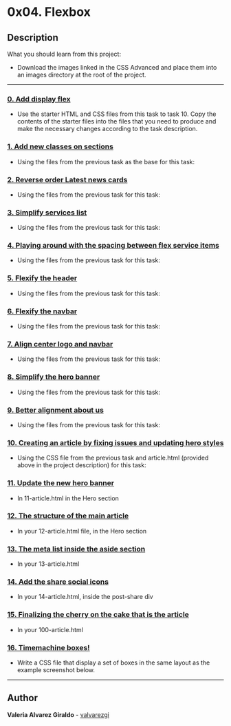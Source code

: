 # 0x04. Flexbox

## Description

What you should learn from this project:

* Download the images linked in the CSS Advanced and place them into an images directory at the root of the project.

---

### [0. Add display flex](./0-index.html)

* Use the starter HTML and CSS files from this task to task 10. Copy the contents of the starter files into the files that you need to produce and make the necessary changes according to the task description.

### [1. Add new classes on sections](./1-index.html)

* Using the files from the previous task as the base for this task:

### [2. Reverse order Latest news cards](./2-index.html)

* Using the files from the previous task for this task:

### [3. Simplify services list](./3-index.html)

* Using the files from the previous task for this task:

### [4. Playing around with the spacing between flex service items](./4-index.html)

* Using the files from the previous task for this task:

### [5. Flexify the header](./5-index.html)

* Using the files from the previous task for this task:

### [6. Flexify the navbar](./6-index.html)

* Using the files from the previous task for this task:

### [7. Align center logo and navbar](./7-index.html)

* Using the files from the previous task for this task:

### [8. Simplify the hero banner](./8-index.html)

* Using the files from the previous task for this task:

### [9. Better alignment about us](./9-index.html)

* Using the files from the previous task for this task:

### [10.  Creating an article by fixing issues and updating hero styles](./10-article.html)

* Using the CSS file from the previous task and  article.html (provided above in the project description) for this task:

### [11. Update the new hero banner](./11-article.html)

* In 11-article.html in the Hero section

### [12. The structure of the main article](./12-article.html)

* In your 12-article.html file, in the Hero section

### [13. The meta list inside the aside section](./13-article.html)

* In your 13-article.html

### [14. Add the share social icons](./14-article.html)

* In your 14-article.html, inside the post-share div

### [15. Finalizing the cherry on the cake that is the article](./100-article.html)

* In your 100-article.html

### [16. Timemachine boxes!](./101-style.css)

* Write a CSS file that display a set of boxes in the same layout as the example screenshot below.

---

## Author

**Valeria Alvarez Giraldo** - [valvarezgi](https://github.com/valvarezgi)
